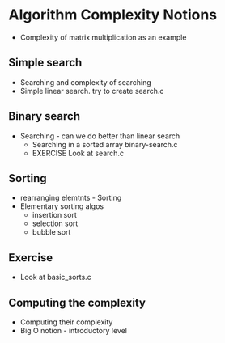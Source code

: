 # Algorithm Complexity Notions
  * Complexity of matrix multiplication as an example
## Simple search
  * Searching and complexity of searching
  * Simple linear search. try to create search.c
## Binary search
  * Searching - can we do better than linear search
    * Searching in a sorted array binary-search.c
    * EXERCISE Look at search.c
## Sorting
  * rearranging elemtnts    - Sorting
  * Elementary sorting algos
    * insertion sort
    * selection sort
    * bubble sort
## Exercise 
  * Look at basic\_sorts.c
## Computing the complexity
  * Computing their complexity
  * Big O notion - introductory level
